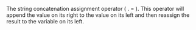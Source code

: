  The string concatenation assignment operator ( . = ). This operator will append the value on its right to the value on its left and then reassign the result to the variable on its left.

